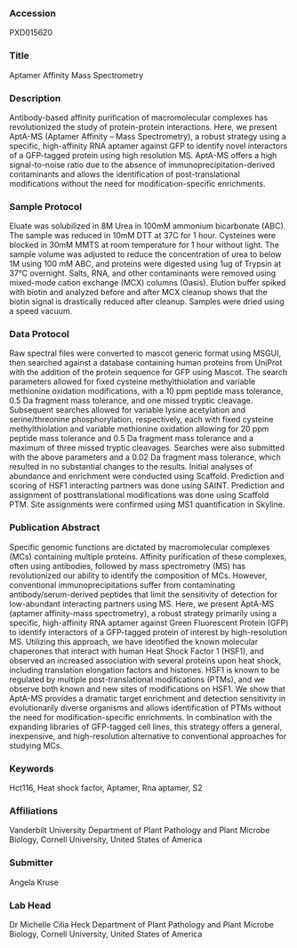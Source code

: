 ### Accession
PXD015620

### Title
Aptamer Affinity Mass Spectrometry

### Description
Antibody-based affinity purification of macromolecular complexes has revolutionized the study of protein-protein interactions. Here, we present AptA-MS (Aptamer Affinity – Mass Spectrometry), a robust strategy using a specific, high-affinity RNA aptamer against GFP to identify novel interactors of a GFP-tagged protein using high resolution MS. AptA-MS offers a high signal-to-noise ratio due to the absence of immunoprecipitation-derived contaminants and allows the identification of post-translational modifications without the need for modification-specific enrichments.

### Sample Protocol
Eluate was solubilized in 8M Urea in 100mM ammonium bicarbonate (ABC). The sample was reduced in 10mM DTT at 37C for 1 hour. Cysteines were blocked in 30mM MMTS at room temperature for 1 hour without light. The sample volume was adjusted to reduce the concentration of urea to below 1M using 100 mM ABC, and proteins were digested using 1ug of Trypsin at 37°C overnight.  Salts, RNA, and other contaminants were removed using mixed-mode cation exchange (MCX) columns (Oasis). Elution buffer spiked with biotin and analyzed before and after MCX cleanup shows that the biotin signal is drastically reduced after cleanup. Samples were dried using a speed vacuum.

### Data Protocol
Raw spectral files were converted to mascot generic format using MSGUI, then searched against a database containing human proteins from UniProt with the addition of the protein sequence for GFP using Mascot. The search parameters allowed for fixed cysteine methylthiolation and variable methionine oxidation modifications, with a 10 ppm peptide mass tolerance, 0.5 Da fragment mass tolerance, and one missed tryptic cleavage. Subsequent searches allowed for variable lysine acetylation and serine/threonine phosphorylation, respectively, each with fixed cysteine methylthiolation and variable methionine oxidation allowing for 20 ppm peptide mass tolerance and 0.5 Da fragment mass tolerance and a maximum of three missed tryptic cleavages. Searches were also submitted with the above parameters and a 0.02 Da fragment mass tolerance, which resulted in no substantial changes to the results. Initial analyses of abundance and enrichment were conducted using Scaffold. Prediction and scoring of HSF1 interacting partners was done using SAINT. Prediction and assignment of posttranslational modifications was done using Scaffold PTM. Site assignments were confirmed using MS1 quantification in Skyline.

### Publication Abstract
Specific genomic functions are dictated by macromolecular complexes (MCs) containing multiple proteins. Affinity purification of these complexes, often using antibodies, followed by mass spectrometry (MS) has revolutionized our ability to identify the composition of MCs. However, conventional immunoprecipitations suffer from contaminating antibody/serum-derived peptides that limit the sensitivity of detection for low-abundant interacting partners using MS. Here, we present AptA-MS (aptamer affinity-mass spectrometry), a robust strategy primarily using a specific, high-affinity RNA aptamer against Green Fluorescent Protein (GFP) to identify interactors of a GFP-tagged protein of interest by high-resolution MS. Utilizing this approach, we have identified the known molecular chaperones that interact with human Heat Shock Factor 1 (HSF1), and observed an increased association with several proteins upon heat shock, including translation elongation factors and histones. HSF1 is known to be regulated by multiple post-translational modifications (PTMs), and we observe both known and new sites of modifications on HSF1. We show that AptA-MS provides a dramatic target enrichment and detection sensitivity in evolutionarily diverse organisms and allows identification of PTMs without the need for modification-specific enrichments. In combination with the expanding libraries of GFP-tagged cell lines, this strategy offers a general, inexpensive, and high-resolution alternative to conventional approaches for studying MCs.

### Keywords
Hct116, Heat shock factor, Aptamer, Rna aptamer, S2

### Affiliations
Vanderbilt University
Department of Plant Pathology and Plant Microbe Biology, Cornell University, United States of America

### Submitter
Angela Kruse

### Lab Head
Dr Michelle Cilia Heck
Department of Plant Pathology and Plant Microbe Biology, Cornell University, United States of America


